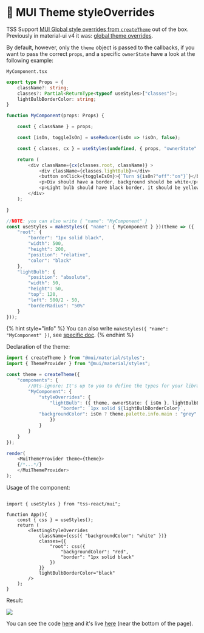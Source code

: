 # 🍭 MUI Theme styleOverrides

TSS Support [MUI Global style overrides from `createTheme`](https://mui.com/customization/theme-components/%23global-style-overrides)  out of the box.  Previously in material-ui v4 it was: [global theme overrides](https://v4.mui.com/customization/components/#global-theme-override).

By default, however, only the `theme` object is passed to the callbacks, if you want to pass the correct `props`, and a specific `ownerState` have a look at the following example: &#x20;

`MyComponent.tsx`

```typescript
export type Props = {
    className?: string;
    classes?: Partial<ReturnType<typeof useStyles>["classes"]>;
    lightBulbBorderColor: string;
}

function MyComponent(props: Props) {

    const { className } = props;

    const [isOn, toggleIsOn] = useReducer(isOn => !isOn, false);

    const { classes, cx } = useStyles(undefined, { props, "ownerState": { isOn } });

    return (
        <div className={cx(classes.root, className)} >
            <div className={classes.lightBulb}></div>
            <button onClick={toggleIsOn}>{`Turn ${isOn?"off":"on"}`}</button>
            <p>Div should have a border, background should be white</p>
            <p>Light bulb should have black border, it should be yellow when turned on.</p>
        </div>
    );

}

//NOTE: you can also write { "name": "MyComponent" }
const useStyles = makeStyles({ "name": { MyComponent } })(theme => ({
    "root": {
        "border": "1px solid black",
        "width": 500,
        "height": 200,
        "position": "relative",
        "color": "black"
    },
    "lightBulb": {
        "position": "absolute",
        "width": 50,
        "height": 50,
        "top": 120,
        "left": 500/2 - 50,
        "borderRadius": "50%"
    }
}));
```

{% hint style="info" %}
You can also write `makeStyles({ "name": "MyComponent" })`, see [specific doc](page-1/makestyles-usestyles.md#naming-the-stylesheets-useful-for-debugging-and-theme-styleoverrides).
{% endhint %}

Declaration of the theme: &#x20;

```typescript
import { createTheme } from "@mui/material/styles";
import { ThemeProvider } from "@mui/material/styles";

const theme = createTheme({
    "components": {
        //@ts-ignore: It's up to you to define the types for your library
        "MyComponent": {
            "styleOverrides": {
                "lightBulb": ({ theme, ownerState: { isOn }, lightBulbBorderColor })=>({
                    "border": `1px solid ${lightBulbBorderColor}`,
		    "backgroundColor": isOn ? theme.palette.info.main : "grey"
                })
            }		
        }
    }
});

render(
    <MuiThemeProvider theme={theme}>
    {/*...*/}
    </MuiThemeProvider>
);
```

Usage of the component: &#x20;

```tsx

import { useStyles } from "tss-react/mui";

function App(){
    const { css } = useStyles();
    return (
        <TestingStyleOverrides 
            className={css({ "backgroundColor": "white" })}
            classes={{
                "root": css({
                    "backgroundColor": "red",
                    "border": "1px solid black"
                })
            }}
            lightBulbBorderColor="black"
        />
    );
}
```

Result: &#x20;

![](https://user-images.githubusercontent.com/6702424/159143760-85f2c42d-602d-4aad-a3f0-9338ff6e8c76.gif)

You can see the code [here](https://github.com/garronej/tss-react/tree/main/src/test/apps/spa) and it's live [here](https://www.tss-react.dev/test/) (near the bottom of the page). &#x20;
